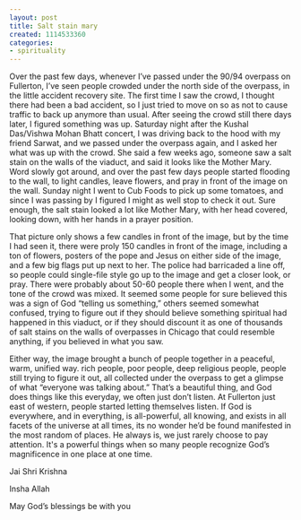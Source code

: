```yaml
---
layout: post
title: Salt stain mary
created: 1114533360
categories:
- spirituality
---
```

Over the past few days, whenever I’ve passed under the 90/94 overpass on Fullerton, I’ve seen people crowded under the north side of the overpass, in the little accident recovery site. The first time I saw the crowd, I thought there had been a bad accident, so I just tried to move on so as not to cause traffic to back up anymore than usual. After seeing the crowd still there days later, I figured something was up. Saturday night after the Kushal Das/Vishwa Mohan Bhatt concert, I was driving back to the hood with my friend Sarwat, and we passed under the overpass again, and I asked her what was up with the crowd. She said a few weeks ago, someone saw a salt stain on the walls of the viaduct, and said it looks like the Mother Mary. Word slowly got around, and over the past few days people started flooding to the wall, to light candles, leave flowers, and pray in front of the image on the wall. Sunday night I went to Cub Foods to pick up some tomatoes, and since I was passing by I figured I might as well stop to check it out. Sure enough, the salt stain looked a lot like Mother Mary, with her head covered, looking down, with her hands in a prayer position.

That picture only shows a few candles in front of the image, but by the time I had seen it, there were proly 150 candles in front of the image, including a ton of flowers, posters of the pope and Jesus on either side of the image, and a few big flags put up next to her. The police had barricaded a line off, so people could single-file style go up to the image and get a closer look, or pray. There were probably about 50-60 people there when I went, and the tone of the crowd was mixed. It seemed some people for sure believed this was a sign of God “telling us something,” others seemed somewhat confused, trying to figure out if they should believe something spiritual had happened in this viaduct, or if they should discount it as one of thousands of salt stains on the walls of overpasses in Chicago that could resemble anything, if you believed in what you saw.

Either way, the image brought a bunch of people together in a peaceful, warm, unified way. rich people, poor people, deep religious people, people still trying to figure it out, all collected under the overpass to get a glimpse of what “everyone was talking about.” That’s a beautiful thing, and God does things like this everyday, we often just don’t listen. At Fullerton just east of western, people started letting themselves listen. If God is everywhere, and in everything, is all-powerful, all knowing, and exists in all facets of the universe at all times, its no wonder he’d be found manifested in the most random of places. He always is, we just rarely choose to pay attention. It's a powerful things when so many people recognize God’s magnificence in one place at one time.

Jai Shri Krishna

Insha Allah

May God’s blessings be with you

